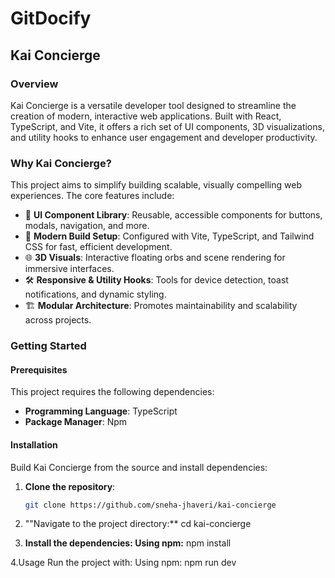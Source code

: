 # GitDocify

## Kai Concierge

### Overview

Kai Concierge is a versatile developer tool designed to streamline the creation of modern, interactive web applications. Built with React, TypeScript, and Vite, it offers a rich set of UI components, 3D visualizations, and utility hooks to enhance user engagement and developer productivity.

### Why Kai Concierge?

This project aims to simplify building scalable, visually compelling web experiences. The core features include:

- 🌟 **UI Component Library**: Reusable, accessible components for buttons, modals, navigation, and more.
- 🚀 **Modern Build Setup**: Configured with Vite, TypeScript, and Tailwind CSS for fast, efficient development.
- 🌐 **3D Visuals**: Interactive floating orbs and scene rendering for immersive interfaces.
- 🛠️ **Responsive & Utility Hooks**: Tools for device detection, toast notifications, and dynamic styling.
- 🏗️ **Modular Architecture**: Promotes maintainability and scalability across projects.

### Getting Started

#### Prerequisites

This project requires the following dependencies:

- **Programming Language**: TypeScript
- **Package Manager**: Npm

#### Installation

Build Kai Concierge from the source and install dependencies:

1. **Clone the repository**:
   ```bash
   git clone https://github.com/sneha-jhaveri/kai-concierge

2. ""Navigate to the project directory:**
   cd kai-concierge

3. **Install the dependencies: Using npm:**
    npm install 

4.Usage
    Run the project with:
    Using npm:  npm run dev
